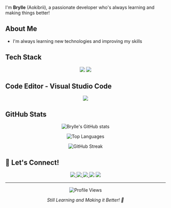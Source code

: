 
I'm **Brylle** (Aokibrii), a passionate developer who's always learning and making things better! 

## About Me
-  I'm always learning new technologies and improving my skills


## Tech Stack

<p align="center">
  <img src="https://skillicons.dev/icons?i=react,html,css,js,php,python,discordjs" />
  <img src="https://skillicons.dev/icons?i=nodejs,mongodb,express,vite,git,mysql" />
</p>

## Code Editor - Visual Studio Code
<p align="center">
   <img src="https://skillicons.dev/icons?i=vscode" />
</p>

## GitHub Stats

<p align="center">
  <img src="https://github-readme-stats.vercel.app/api?username=Aokibrii&show_icons=true&theme=dark&hide_border=true&count_private=true" alt="Brylle's GitHub stats" />
</p>

<p align="center">
  <img src="https://github-readme-stats.vercel.app/api/top-langs/?username=Aokibrii&layout=compact&theme=dark&hide_border=true" alt="Top Languages" />
</p>

<p align="center">
  <img src="https://github-readme-streak-stats.herokuapp.com/?user=Aokibrii&theme=dark&hide_border=true" alt="GitHub Streak" />
</p>


## 🤝 Let's Connect!

<p align="center">
  <a href="mailto:bryanpalay119@gmail.com">
    <img src="https://img.shields.io/badge/Email-bryanpalay119@gmail.com-red?style=for-the-badge&logo=gmail" />
  </a>
  <a href="https://github.com/Aokibrii">
    <img src="https://img.shields.io/badge/GitHub-Aokibrii-gray?style=for-the-badge&logo=github" />
  </a>
  <a href="https://discord.gg/YjJFt7dUWJ">
     <img src="https://img.shields.io/badge/Discord-Server-blue?style=for-the-badge&logo=discord" />
  </a>
  <a>
    <img src="https://img.shields.io/badge/Instagram-Aokinyccc-purple?style=for-the-badge&logo=instagram" />
  </a>
  <a>
    <img src="https://img.shields.io/badge/Facebook-Bryan Palay-skyblue?style=for-the-badge&logo=facebook" />
  </a>
</p>

---

<p align="center">
  <img src="https://komarev.com/ghpvc/?username=Aokibrii&color=blue&style=flat-square&label=Profile+Views" alt="Profile Views" />
</p>

<p align="center">
  <i>Still Learning and Making it Better! 💪</i>
</p>
